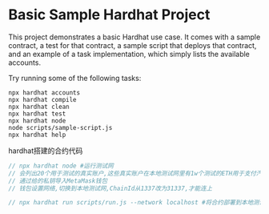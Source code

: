 # Basic Sample Hardhat Project

This project demonstrates a basic Hardhat use case. It comes with a sample contract, a test for that contract, a sample script that deploys that contract, and an example of a task implementation, which simply lists the available accounts.

Try running some of the following tasks:

```shell
npx hardhat accounts
npx hardhat compile
npx hardhat clean
npx hardhat test
npx hardhat node
node scripts/sample-script.js
npx hardhat help
```


hardhat搭建的合约代码

```js
// npx hardhat node #运行测试网
// 会列出20个用于测试的真实账户,这些真实账户在本地测试网里有1w个测试的ETH用于支付汽油费
// 通过给的私钥导入MetaMask钱包
// 钱包设置网络,切换到本地测试网,ChainId从1337改为31337,才能连上

// npx hardhat run scripts/run.js --network localhost #将合约部署到本地测试网
```
